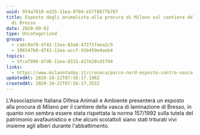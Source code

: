 ```yaml
---
uuid: 9f4a7010-ed25-11ea-9784-e57f8877b787
title: Esposto degli animalista alla procura di Milano sul cantiere della vasca
  di Bresso
date: 2020-09-02
type: Uncategorized
groups:
  - ca6c9af0-d742-11ea-83a8-47271feea2c9
  - 196547b0-d743-11ea-accf-91b459e4aeb4
topics:
  - 5fcaf090-d7d6-11ea-8315-417e20cd1794
links:
  - https://www.milanotoday.it/cronaca/parco-nord-esposto-contro-vasca.html
updatedAt: 2020-10-22T07:56:17.196Z
createdAt: 2020-10-22T07:56:17.355Z
---
```

L'Associazione Italiana Difesa Animali e Ambiente presenterà un esposto alla procura di Milano per il cantiere della vasca di laminazione di Bresso, in quanto non sembra essere stata rispettata la norma 157/1992 sulla tutela del patrimonio avafaunistico e che alcuni scoiattoli siano stati triturati vivi insieme agli alberi durante l'abbattimento.